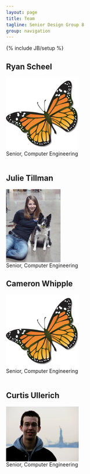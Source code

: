 ```yaml
---
layout: page
title: Team
tagline: Senior Design Group 8
group: navigation
---
```

{% include JB/setup %}


<style>
  img {
    max-width: 200px; 
    max-height:200px; 
    display:block; 
   /* border: 1px solid black;*/
  }
</style>

<div class="row">
  <div class="span6">
    <h2>Ryan Scheel</h2>
      <img src="img/monarch.png"/>
      Senior, Computer Engineering
      <br/><br/>
    <h2>Julie Tillman</h2>
      <img src="img/julie.jpg"/>
      Senior, Computer Engineering
  </div>
  <div class="span6">
    <h2>Cameron Whipple</h2>
      <img src="img/monarch.png"/>
      Senior, Computer Engineering
      <br/><br/>
    <h2>Curtis Ullerich</h2>
      <div style="display:block min-height:200px; min-width:200px;">
        <img src="img/curtis.jpg"/>
      </div>
      Senior, Computer Engineering
  </div>
</div>



